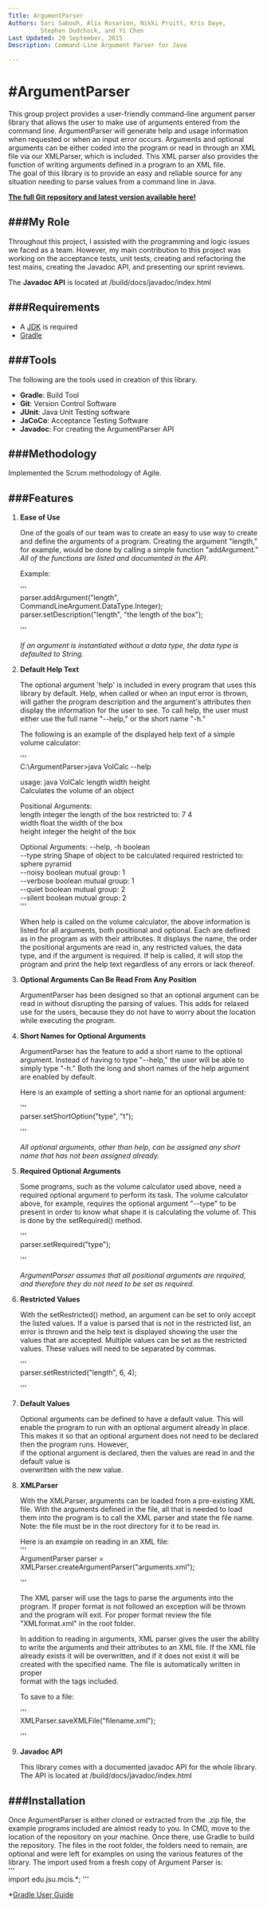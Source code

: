 ```yaml
---
Title: ArgumentParser
Authors: Sari Sabouh, Alix Rosarion, Nikki Pruitt, Kris Daye,
         Stephen Dudchock, and Yi Chen
Last Updated: 20 September, 2015
Description: Command-Line Argument Parser for Java

---
```


#ArgumentParser
==============

This group project provides a user-friendly command-line argument parser library that allows 
the user to make use of arguments entered from the command line. ArgumentParser will 
generate help and usage information when requested or when an input error
occurs. Arguments and optional arguments can be either coded into the program 
or read in through an XML file via our XMLParser, which is included. This 
XML parser also provides the function of writing arguments defined in a program to an XML file.  
The goal of this library is to provide an easy and reliable source for any situation needing 
to parse values from a command line in Java.

**[The full Git repository and latest version available here!](https://github.com/krisdaye/ArgumentParser.git)**


###My Role
----------

Throughout this project, I assisted with the programming and logic issues we faced as a team. However,
my main contribution to this project was working on the acceptance tests, unit tests, creating
and refactoring the test mains, creating the Javadoc API, and presenting our sprint reviews.

The **Javadoc API** is located at /build/docs/javadoc/index.html 


###Requirements
----------
- A [JDK](http://www.oracle.com/technetwork/java/javase/downloads/jdk8-downloads-2133151.html) is required
- [Gradle](https://gradle.org/gradle-download/)


###Tools
----------

The following are the tools used in creation of this library.

- **Gradle**: Build Tool
- **Git**: Version Control Software
- **JUnit**: Java Unit Testing software
- **JaCoCo**: Acceptance Testing Software
- **Javadoc**: For creating the ArgumentParser API


###Methodology
-----------

Implemented the Scrum methodology of Agile. 

###Features
----------

1. **Ease of Use**

	One of the goals of our team was to create an easy to use way to create
	and define the arguments of a program. Creating the argument "length," for
	example, would be done by calling a simple function "addArgument." 
	*All of the functions are listed and documented in the API.*
	
	Example: 
	
	'''  
	parser.addArgument("length", CommandLineArgument.DataType.Integer);  
	parser.setDescription("length", "the length of the box");
	
	'''
	
	*If an argument is instantiated without a data type, the data type is defaulted to String.*
	
2. **Default Help Text**

	The optional argument 'help' is included in every program that uses this 
	library by default. Help, when called or when an input error is thrown,
	will gather the program description and the argument's attributes then
	display the information for the user to see. To call help, the user must
	either use the full name "--help," or the short name "-h."

	The following is an example of the displayed help text of a simple volume calculator:
	
	'''  
	C:\ArgumentParser>java VolCalc --help  
	
	usage: java VolCalc length width height  
	Calculates the volume of an object  
	
	Positional Arguments:  
	length  integer the length of the box   restricted to: 7 4  
	width   float   the width of the box  
	height  integer the height of the box  
	
	Optional Arguments:
	--help, -h      boolean  
	--type  string  Shape of object to be calculated       required        restricted to: sphere pyramid  
	--noisy boolean mutual group: 1  
	--verbose       boolean mutual group: 1  
	--quiet boolean mutual group: 2  
	--silent        boolean mutual group: 2  
	'''  

	When help is called on the volume calculator, the above information is listed
	for all arguments, both positional and optional. Each are defined as in the program as with
	their attributes. It displays the name, the order the positional arguments are
	read in, any restricted values, the data type, and if the argument is required. 
	If help is called, it will stop the program and print the help text regardless
	of any errors or lack thereof. 
	
	
3. **Optional Arguments Can Be Read From Any Position**

	ArgumentParser has been designed so that an optional argument can be read in without
	disrupting the parsing of values. This adds for relaxed use for the users, because
	they do not have to worry about the location while executing the program.
	
	
4.  **Short Names for Optional Arguments**

	ArgumentParser has the feature to add a short name to the optional argument. 
	Instead	of having to type "--help," the user will be able to simply type "-h."
	Both the long and short names of the help argument are enabled by default.
	
	Here is an example of setting a short name for an optional argument:
	
	'''  
	parser.setShortOption("type", "t");
	
	'''
	
	*All optional arguments, other than help, can be assigned any short name that has not been assigned already.*
	
	
5. **Required Optional Arguments**

	Some programs, such as the volume calculator used above, need a required optional
	argument to perform its task. The volume calculator above, for example,
	requires the optional argument "--type" to be present in order to know what shape
	it is calculating the volume of. This is done by the setRequired() method.  
	
	'''  
	parser.setRequired("type");  
	
	'''
	
	*ArgumentParser assumes that all positional arguments are required, and therefore they do not need to be set as required.*
	
6. **Restricted Values**

	With the setRestricted() method, an argument can be set to only accept the
	listed values. If a value is parsed that is not in the restricted list, an
	error is thrown and the help text is displayed showing the user the values
	that are accepted. Multiple values can be set as the restricted values. These
	values will need to be separated by commas.  
	
	'''  
	parser.setRestricted("length", 6, 4);  
	
	'''
	
	
7.  **Default Values**

	Optional arguments can be defined to have a default value. This will enable
	the program to run with an optional argument already in place. This makes it so
	that an optional argument does not need to be declared then the program runs. However,  
	if the optional argument is declared, then the values are read in and the default value is  
	overwritten with the new value.
	
	
8.  **XMLParser**

	With the XMLParser, arguments can be loaded from a pre-existing XML file. 
	With the arguments defined in the file, all that is needed to load them into
	the program is to call the XML parser and state the file name. 
	Note: the file must be in the root directory for it to be read in.
	
	Here is an example on reading in an XML file:  
	'''  
	ArgumentParser parser = XMLParser.createArgumentParser("arguments.xml");
	
	'''
	
	The XML parser will use the tags to parse the arguments into the program. 
	If proper format is not followed an exception will be thrown and the program
	will exit. For proper format review the file "XMLformat.xml" in the root folder. 
	
	In addition to reading in arguments, XML parser gives the user the ability
	to write the arguments and their attributes to an XML file. If the XML file
	already exists it will be overwritten, and if it does not exist it will be
	created with the specified name. The file is automatically written in proper  
	format with	the tags included.  
	
	To save to a file:  
	
	'''  
	XMLParser.saveXMLFile("filename.xml");
	
	'''
	
9.  **Javadoc API**

	This library comes with a documented javadoc API for the whole library. The
	API is located at /build/docs/javadoc/index.html


###Installation
---------------

Once ArgumentParser is either cloned or extracted from the .zip file, the example
programs included are almost ready to you. In CMD, move to the location of the
repository on your machine. Once there, use Gradle to build the repository.
The files in the root folder, the folders need to remain, are optional and
were left for examples on using the various features of the library. 
The import used from a fresh copy of Argument Parser is:  
'''  
import edu.jsu.mcis.*;
'''  

*[Gradle User Guide](https://docs.gradle.org/current/userguide/userguide_single.html)